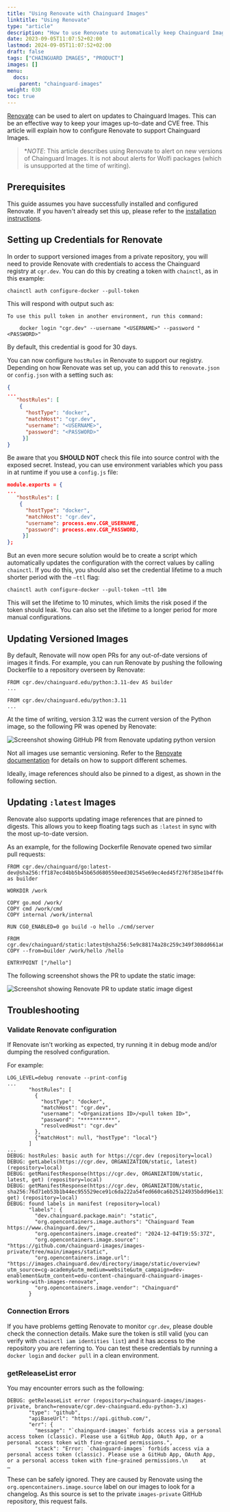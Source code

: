 ```yaml
---
title: "Using Renovate with Chainguard Images"
linktitle: "Using Renovate"
type: "article"
description: "How to use Renovate to automatically keep Chainguard Images updated"
date: 2023-09-05T11:07:52+02:00
lastmod: 2024-09-05T11:07:52+02:00
draft: false
tags: ["CHAINGUARD IMAGES", "PRODUCT"]
images: []
menu:
  docs:
    parent: "chainguard-images"
weight: 030
toc: true
---
```


[Renovate](https://github.com/renovatebot/renovate) can be used to alert on updates to Chainguard Images. This can be an effective way to keep your images up-to-date and CVE free. This article will explain how to configure Renovate to support Chainguard Images.

> **NOTE*: This article describes using Renovate to alert on new versions of Chainguard Images. It is not about alerts for Wolfi packages (which is unsupported at the time of writing).


## Prerequisites

This guide assumes you have successfully installed and configured Renovate. If you haven't already set this up, please refer to the [installation instructions](https://docs.renovatebot.com/getting-started/installing-onboarding/).


## Setting up Credentials for Renovate

In order to support versioned images from a private repository, you will need to provide Renovate with credentials to access the Chainguard registry at `cgr.dev`. You can do this by creating a token with `chainctl`, as in this example:

```shell
chainctl auth configure-docker --pull-token
```

This will respond with output such as:

```shell
To use this pull token in another environment, run this command:

    docker login "cgr.dev" --username "<USERNAME>" --password "<PASSWORD>"
```

By default, this credential is good for 30 days.

You can now configure `hostRules` in Renovate to support our registry. Depending on how Renovate was set up, you can add this to `renovate.json` or `config.json` with a setting such as:

```json
{
...
   "hostRules": [
    {
      "hostType": "docker",
      "matchHost": "cgr.dev",
      "username": "<USERNAME>",
      "password": "<PASSWORD>"
     }]
}
```

Be aware that you **SHOULD NOT** check this file into source control with the exposed secret. Instead, you can use environment variables which you pass in at runtime if you use a `config.js` file:

```json
module.exports = {
...
   "hostRules": [
    {
      "hostType": "docker",
      "matchHost": "cgr.dev",
      "username": process.env.CGR_USERNAME,
      "password": process.env.CGR_PASSWORD,
     }]
};
```

But an even more secure solution would be to create a script which automatically updates the configuration with the correct values by calling `chainctl`. If you do this, you should also set the credential lifetime to a much shorter period with the `–ttl` flag:

```shell
chainctl auth configure-docker --pull-token –ttl 10m
```

This will set the lifetime to 10 minutes, which limits the risk posed if the token should leak. You can also set the lifetime to a longer period for more manual configurations.


## Updating Versioned Images

By default, Renovate will now open PRs for any out-of-date versions of images it finds. For example, you can run Renovate by pushing the following Dockerfile to a repository overseen by Renovate:

```
FROM cgr.dev/chainguard.edu/python:3.11-dev AS builder
...

FROM cgr.dev/chainguard.edu/python:3.11
...
```

At the time of writing, version 3.12 was the current version of the Python image, so the following PR was opened by Renovate:

![Screenshot showing GitHub PR from Renovate updating python version](python_update.png)

Not all images use semantic versioning. Refer to the [Renovate documentation](https://docs.renovatebot.com/modules/manager/dockerfile/\#additional-information) for details on how to support different schemes.

Ideally, image references should also be pinned to a digest, as shown in the following section.

## Updating `:latest` Images

Renovate also supports updating image references that are pinned to digests. This allows you to keep floating tags such as `:latest` in sync with the most up-to-date version. 

As an example, for the following Dockerfile Renovate opened two similar pull requests:

```
FROM cgr.dev/chainguard/go:latest-dev@sha256:ff187ecd4bb5b45b65d680550eed302545e69ec4ed45f276f385e1b4ff0c6231 as builder

WORKDIR /work

COPY go.mod /work/
COPY cmd /work/cmd
COPY internal /work/internal

RUN CGO_ENABLED=0 go build -o hello ./cmd/server

FROM cgr.dev/chainguard/static:latest@sha256:5e9c88174a28c259c349f308dd661a6ec61ed5f8c72ecfaefb46cceb811b55a1
COPY --from=builder /work/hello /hello

ENTRYPOINT ["/hello"]
```

The following screenshot shows the PR to update the static image:

![Screenshot showing Renovate PR to update static image digest](static_update.png)

## Troubleshooting

### Validate Renovate configuration

If Renovate isn't working as expected, try running it in debug mode and/or dumping the resolved configuration.

For example:
```
LOG_LEVEL=debug renovate --print-config
...
       "hostRules": [
         {
           "hostType": "docker",
           "matchHost": "cgr.dev",
           "username": "<Organizations ID>/<pull token ID>",
           "password": "***********",
           "resolvedHost": "cgr.dev"
         },
         {"matchHost": null, "hostType": "local"}
       ]
...
DEBUG: hostRules: basic auth for https://cgr.dev (repository=local)
DEBUG: getLabels(https://cgr.dev, ORGANIZATION/static, latest) (repository=local)
DEBUG: getManifestResponse(https://cgr.dev, ORGANIZATION/static, latest, get) (repository=local)
DEBUG: getManifestResponse(https://cgr.dev, ORGANIZATION/static, sha256:76d71eb53b1b44ec955529ece91c6da222a54fed660ca6b25124935bdd96e133, get) (repository=local)
DEBUG: found labels in manifest (repository=local)
       "labels": {
         "dev.chainguard.package.main": "static",
         "org.opencontainers.image.authors": "Chainguard Team https://www.chainguard.dev/",
         "org.opencontainers.image.created": "2024-12-04T19:55:37Z",
         "org.opencontainers.image.source": "https://github.com/chainguard-images/images-private/tree/main/images/static",
         "org.opencontainers.image.url": "https://images.chainguard.dev/directory/image/static/overview?utm_source=cg-academy&utm_medium=website&utm_campaign=dev-enablement&utm_content=edu-content-chainguard-chainguard-images-working-with-images-renovate",
         "org.opencontainers.image.vendor": "Chainguard"
       }
```

### Connection Errors

If you have problems getting Renovate to monitor `cgr.dev`, please double check the connection details. Make sure the token is still valid (you can verify with `chainctl iam identities list`) and it has access to the repository you are referring to. You can test these credentials by running a `docker login` and `docker pull` in a clean environment.

### getReleaseList error

You may encounter errors such as the following:

```
DEBUG: getReleaseList error (repository=chainguard-images/images-private, branch=renovate/cgr.dev-chainguard.edu-python-3.x)
       "type": "github",
       "apiBaseUrl": "https://api.github.com/",
       "err": {
         "message": "`chainguard-images` forbids access via a personal access token (classic). Please use a GitHub App, OAuth App, or a personal access token with fine-grained permissions.",
         "stack": "Error: `chainguard-images` forbids access via a personal access token (classic). Please use a GitHub App, OAuth App, or a personal access token with fine-grained permissions.\n    at
…
```

These can be safely ignored. They are caused by Renovate using the `org.opencontainers.image.source` label on our images to look for a changelog. As this source is set to the private `images-private` GitHub repository, this request fails.
